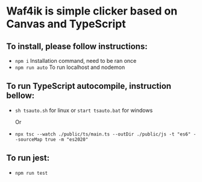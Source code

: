 # Waf4ik is simple clicker based on Canvas and TypeScript

## To install, please follow instructions:

- `npm i` Installation command, need to be ran once
- `npm run auto` To run localhost and nodemon

## To run TypeScript autocompile, instruction bellow:

- `sh tsauto.sh` for linux or `start tsauto.bat` for windows

  Or

- `npx tsc --watch ./public/ts/main.ts --outDir ./public/js -t "es6" --sourceMap true -m "es2020"`

## To run jest:

- `npm run test`
